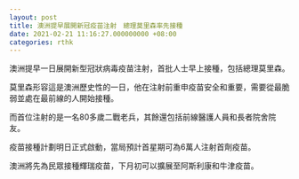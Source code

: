 ```yaml
---
layout: post
title: 澳洲提早展開新冠疫苗注射　總理莫里森率先接種
date: 2021-02-21 11:16:27.000000000 +08:00
categories: rthk
---
```


澳洲提早一日展開新型冠狀病毒疫苗注射，首批人士早上接種，包括總理莫里森。

莫里森形容這是澳洲歷史性的一日，他在注射前重申疫苗安全和重要，需要從最脆弱並處在最前線的人開始接種。

而首位注射的是一名80多歲二戰老兵，其餘還包括前線醫護人員和長者院舍院友。

疫苗接種計劃明日正式啟動，當局預計首星期可為6萬人注射首劑疫苗。

澳洲將先為民眾接種輝瑞疫苗，下月初可以擴展至阿斯利康和牛津疫苗。
